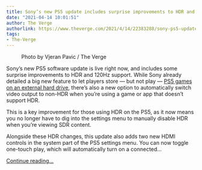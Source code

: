 ```yaml
---
title: Sony’s new PS5 update includes surprise improvements to HDR and 120Hz support
date: "2021-04-14 10:01:51"
author: The Verge
authorlink: https://www.theverge.com/2021/4/14/22383288/sony-ps5-update-hdr-options-120hz-pc-monitor-support-features
tags:
- The-Verge
---
```

<figure>
      <img alt="" src="https://cdn.vox-cdn.com/thumbor/umXFmBuBZICCduUaxCnLnZDd5IQ=/0x0:2040x1360/1310x873/cdn.vox-cdn.com/uploads/chorus_image/image/69123575/vpavic_4278_20201030_0247.0.jpg" />
        <figcaption>Photo by Vjeran Pavic / The Verge</figcaption>
    </figure>

  <p id="uLkoAV">Sony’s new PS5 software update is live right now, and includes some surprise improvements to HDR and 120Hz support. While Sony already detailed a big new feature to let players store — but not play — <a href="https://www.theverge.com/2021/4/13/22381494/sony-ps5-april-update-games-external-usb-storage-social-features">PS5 games on an external hard drive</a>, there’s also a new option to automatically switch video output to non-HDR when you’re using a game or app that doesn’t support HDR.</p>
<p id="D5HNUc">This is a key improvement for those using HDR on the PS5, as it now means you no longer have to dig into the settings menu to manually disable HDR when you’re viewing SDR content. </p>
<p id="7FWIlj">Alongside these HDR changes, this update also adds two new HDMI controls in the system part of the PS5 settings menu. You can now toggle one-touch play, which will automatically turn on a connected...</p>
  <p>
    <a href="https://www.theverge.com/2021/4/14/22383288/sony-ps5-update-hdr-options-120hz-pc-monitor-support-features">Continue reading&hellip;</a>
  </p>
